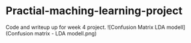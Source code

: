 # Practial-maching-learning-project
Code and writeup up for week 4 project. 
![Confusion Matrix LDA modell](Confusion matrix - LDA modell.png)
